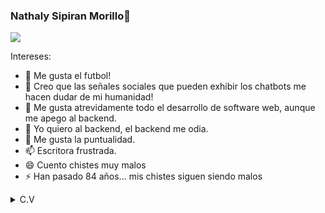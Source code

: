 ### Nathaly Sipiran Morillo👋

![](https://scontent.ftru2-2.fna.fbcdn.net/v/t1.18169-9/14570421_1093117814099123_2414995050594903280_n.jpg?_nc_cat=111&ccb=1-3&_nc_sid=19026a&_nc_eui2=AeGqYR_bVehx1EU-0EROzjetjvoG5cXldbKO-gblxeV1st2ACMud_yZ4QAPIfjoEAMhi16V-5aTt5w4YWSHYpnrd&_nc_ohc=uilI5v7kWMwAX9v5scL&_nc_ht=scontent.ftru2-2.fna&oh=2c2fc29df307538683da14676cb20ccb&oe=60B78D8A)

Intereses:

- 🔭 Me gusta el futbol!
- 🌱 Creo que las señales sociales que pueden exhibir los chatbots me hacen dudar de mi humanidad!
- 👯 Me gusta atrevidamente todo el desarrollo de software web, aunque me apego al backend.
- 🤔 Yo quiero al backend, el backend me odia.
- 💬 Me gusta la puntualidad.
- 📫 Escritora frustrada.
- 😄 Cuento chistes muy malos
- ⚡ Han pasado 84 años... mis chistes siguen siendo malos
<details>
  <summary>C.V</summary>
  <br>
<p align="center">
  <a href="https://dev.to/puf17640">
    <img src="https://svgur.com/i/TKs.svg" width="24px"/>
  </a>
  &emsp;
  <a href= "https://www.instagram.com/">
    <img src="https://img.icons8.com/ios-glyphs/256/808080/instagram-new.svg" width="28px"/>
  </a>

